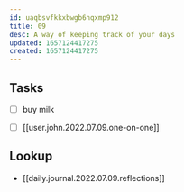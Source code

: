 ```yaml
---
id: uaqbsvfkkxbwgb6nqxmp912
title: 09
desc: A way of keeping track of your days
updated: 1657124417275
created: 1657124417275
---
```


## Tasks
- [ ] buy milk
- [ ] [[user.john.2022.07.09.one-on-one]]


## Lookup
- [[daily.journal.2022.07.09.reflections]]

